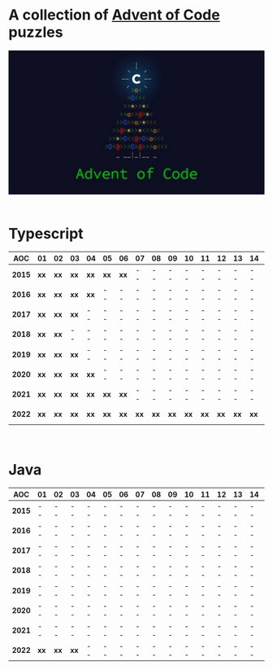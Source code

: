 # A collection of <a href="https://adventofcode.com/">Advent of Code</a> puzzles
<div><img src="assets/aoc.jpg" alt="Advent of Code"></div><br>

# Typescript

|   AOC    |   01   |   02   |   03   |   04   |   05   |   06   |   07   |   08   |   09   |   10   |   11   |   12   |   13   |   14   |   15   |   16   |   17   |   18   |   19   |   20   |   21   |   22   |   23   |   24   |
| -------- |--------|--------|--------|--------|--------|--------|--------|--------|--------|--------|--------|--------|--------|--------|--------|--------|--------|--------|--------|--------|--------|--------|--------|--------|
| **2015** | **xx** | **xx** | **xx** | **xx** | **xx** | **xx** |   --   |   --   |   --   |   --   |   --   |   --   |   --   |   --   |   --   |   --   |   --   |   --   |   --   |   --   |   --   |   --   |   --   |   --   |
| **2016** | **xx** | **xx** | **xx** | **xx** |   --   |   --   |   --   |   --   |   --   |   --   |   --   |   --   |   --   |   --   |   --   |   --   |   --   |   --   |   --   |   --   |   --   |   --   |   --   |   --   |
| **2017** | **xx** | **xx** | **xx** |   --   |   --   |   --   |   --   |   --   |   --   |   --   |   --   |   --   |   --   |   --   |   --   |   --   |   --   |   --   |   --   |   --   |   --   |   --   |   --   |   --   |
| **2018** | **xx** | **xx** |   --   |   --   |   --   |   --   |   --   |   --   |   --   |   --   |   --   |   --   |   --   |   --   |   --   |   --   |   --   |   --   |   --   |   --   |   --   |   --   |   --   |   --   |
| **2019** | **xx** | **xx** | **xx** |   --   |   --   |   --   |   --   |   --   |   --   |   --   |   --   |   --   |   --   |   --   |   --   |   --   |   --   |   --   |   --   |   --   |   --   |   --   |   --   |   --   |
| **2020** | **xx** | **xx** | **xx** | **xx** |   --   |   --   |   --   |   --   |   --   |   --   |   --   |   --   |   --   |   --   |   --   |   --   |   --   |   --   |   --   |   --   |   --   |   --   |   --   |   --   |
| **2021** | **xx** | **xx** | **xx** | **xx** | **xx** | **xx** |   --   |   --   |   --   |   --   |   --   |   --   |   --   |   --   |   --   |   --   |   --   |   --   |   --   |   --   |   --   |   --   |   --   |   --   |
| **2022** | **xx** | **xx** | **xx** | **xx** | **xx** | **xx** | **xx** | **xx** | **xx** | **xx** | **xx** | **xx** | **xx** | **xx** | **xx** |   --   |   --   |   --   |   --   |   --   |   --   |   --   |   --   |   --   |
<br>

# Java

|   AOC    |   01   |   02   |   03   |   04   |   05   |   06   |   07   |   08   |   09   |   10   |   11   |   12   |   13   |   14   |   15   |   16   |   17   |   18   |   19   |   20   |   21   |   22   |   23   |   24   |
| -------- |--------|--------|--------|--------|--------|--------|--------|--------|--------|--------|--------|--------|--------|--------|--------|--------|--------|--------|--------|--------|--------|--------|--------|--------|
| **2015** |   --   |   --   |   --   |   --   |   --   |   --   |   --   |   --   |   --   |   --   |   --   |   --   |   --   |   --   |   --   |   --   |   --   |   --   |   --   |   --   |   --   |   --   |   --   |   --   |
| **2016** |   --   |   --   |   --   |   --   |   --   |   --   |   --   |   --   |   --   |   --   |   --   |   --   |   --   |   --   |   --   |   --   |   --   |   --   |   --   |   --   |   --   |   --   |   --   |   --   |
| **2017** |   --   |   --   |   --   |   --   |   --   |   --   |   --   |   --   |   --   |   --   |   --   |   --   |   --   |   --   |   --   |   --   |   --   |   --   |   --   |   --   |   --   |   --   |   --   |   --   |
| **2018** |   --   |   --   |   --   |   --   |   --   |   --   |   --   |   --   |   --   |   --   |   --   |   --   |   --   |   --   |   --   |   --   |   --   |   --   |   --   |   --   |   --   |   --   |   --   |   --   |
| **2019** |   --   |   --   |   --   |   --   |   --   |   --   |   --   |   --   |   --   |   --   |   --   |   --   |   --   |   --   |   --   |   --   |   --   |   --   |   --   |   --   |   --   |   --   |   --   |   --   |
| **2020** |   --   |   --   |   --   |   --   |   --   |   --   |   --   |   --   |   --   |   --   |   --   |   --   |   --   |   --   |   --   |   --   |   --   |   --   |   --   |   --   |   --   |   --   |   --   |   --   |
| **2021** |   --   |   --   |   --   |   --   |   --   |   --   |   --   |   --   |   --   |   --   |   --   |   --   |   --   |   --   |   --   |   --   |   --   |   --   |   --   |   --   |   --   |   --   |   --   |   --   |
| **2022** | **xx** | **xx** | **xx** |   --   |   --   |   --   |   --   |   --   |   --   |   --   |   --   |   --   |   --   |   --   |   --   |   --   |   --   |   --   |   --   |   --   |   --   |   --   |   --   |   --   |
<br>